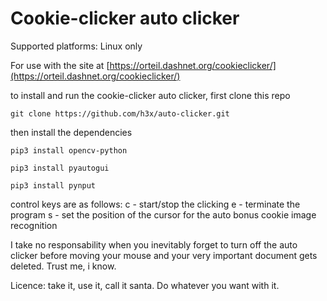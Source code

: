 # Cookie-clicker auto clicker

Supported platforms: Linux only

For use with the site at [https://orteil.dashnet.org/cookieclicker/](https://orteil.dashnet.org/cookieclicker/)

to install and run the cookie-clicker auto clicker, first clone this repo

```
git clone https://github.com/h3x/auto-clicker.git
```

then install the dependencies

```
pip3 install opencv-python
```
```
pip3 install pyautogui
```
```
pip3 install pynput
```

control keys are as follows:
  c - start/stop the clicking
  e - terminate the program
  s - set the position of the cursor for the auto bonus cookie image recognition

I take no responsability when you inevitably forget to turn off the auto clicker before moving your mouse and your very important document gets deleted. Trust me, i know.

Licence: take it, use it, call it santa. Do whatever you want with it.